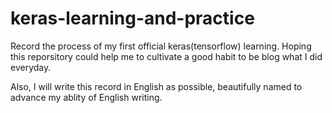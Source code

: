# keras-learning-and-practice
Record the process of my first official keras(tensorflow) learning. Hoping this reporsitory could help me to cultivate a good habit to be blog what I did everyday.

Also, I will write this record in English as possible, beautifully named to advance my ablity of English writing.
